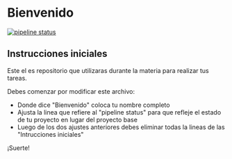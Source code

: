 # Bienvenido


[![pipeline status](/badges/master/pipeline.svg)](https://gitlab.com/is-untref/proyecto-base/commits/master)

## Instrucciones iniciales
Este el es repositorio que utilizaras durante la materia para realizar tus tareas.

Debes comenzar por modificar este archivo:

* Donde dice "Bienvenido" coloca tu nombre completo
* Ajusta la linea que refiere al "pipeline status" para que refleje el estado de tu proyecto en lugar del proyecto base
* Luego de los dos ajustes anteriores debes eliminar todas la lineas de las "Intrucciones iniciales"

¡Suerte!
